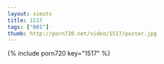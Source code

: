 ```yaml
--- 
layout: sieutv
title: 1517
tags: ["001"]
thumb: http://porn720.net/video/1517/poster.jpg
---
```

{% include porn720 key="1517" %} 
